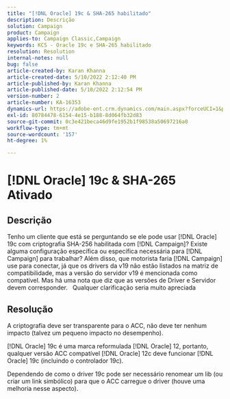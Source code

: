 ```yaml
---
title: "[!DNL Oracle] 19c & SHA-265 habilitado"
description: Descrição
solution: Campaign
product: Campaign
applies-to: Campaign Classic,Campaign
keywords: KCS - Oracle 19c e SHA-265 habilitado
resolution: Resolution
internal-notes: null
bug: false
article-created-by: Karan Khanna
article-created-date: 5/10/2022 2:12:40 PM
article-published-by: Karan Khanna
article-published-date: 5/10/2022 2:12:54 PM
version-number: 2
article-number: KA-16353
dynamics-url: https://adobe-ent.crm.dynamics.com/main.aspx?forceUCI=1&pagetype=entityrecord&etn=knowledgearticle&id=2959483e-6bd0-ec11-a7b5-00224809c556
exl-id: 80784478-6154-4e15-b188-8d064fb32d83
source-git-commit: 0c3e421beca46d9fe1952b1f98538a50697216a0
workflow-type: tm+mt
source-wordcount: '157'
ht-degree: 1%

---
```


# [!DNL Oracle] 19c &amp; SHA-265 Ativado

## Descrição


Tenho um cliente que está se perguntando se ele pode usar [!DNL Oracle] 19c com criptografia SHA-256 habilitada com [!DNL Campaign]? Existe alguma configuração específica ou específica necessária para [!DNL Campaign] para trabalhar? Além disso, que motorista faria [!DNL Campaign] use para conectar, já que os drivers da v19 não estão listados na matriz de compatibilidade, mas a versão do servidor v19 é mencionada como compatível. Mas há uma nota que diz que as versões de Driver e Servidor devem corresponder.
 
Qualquer clarificação seria muito apreciada


## Resolução


A criptografia deve ser transparente para o ACC, não deve ter nenhum impacto (talvez um pequeno impacto no desempenho).



[!DNL Oracle] 19c é uma marca reformulada [!DNL Oracle] 12, portanto, qualquer versão ACC compatível [!DNL Oracle] 12c deve funcionar [!DNL Oracle] 19c (incluindo o controlador 19c).



Dependendo de como o driver 19c pode ser necessário renomear um lib (ou criar um link simbólico) para que o ACC carregue o driver (houve uma melhoria nesse aspecto).
